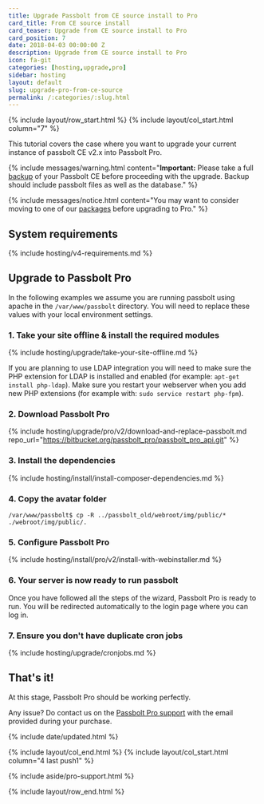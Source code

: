 ```yaml
---
title: Upgrade Passbolt from CE source install to Pro
card_title: From CE source install
card_teaser: Upgrade from CE source install to Pro
card_position: 7
date: 2018-04-03 00:00:00 Z
description: Upgrade from CE source install to Pro
icon: fa-git
categories: [hosting,upgrade,pro]
sidebar: hosting
layout: default
slug: upgrade-pro-from-ce-source
permalink: /:categories/:slug.html
---
```


{% include layout/row_start.html %}
{% include layout/col_start.html column="7" %}

This tutorial covers the case where you want to upgrade your current instance of passbolt CE v2.x into Passbolt Pro.

{% include messages/warning.html
    content="**Important:** Please take a full [backup](/hosting/backup) of your Passbolt CE before proceeding with the upgrade. Backup should include passbolt files as well as the database."
%}

{% include messages/notice.html
    content="You may want to consider moving to one of our [packages](/hosting/upgrade) before upgrading to Pro."
%}

## System requirements
{% include hosting/v4-requirements.md %}

## Upgrade to Passbolt Pro
In the following examples we assume you are running passbolt using apache in the `/var/www/passbolt`
directory. You will need to replace these values with your local environment settings.

### 1. Take your site offline & install the required modules
{% include hosting/upgrade/take-your-site-offline.md %}

If you are planning to use LDAP integration you will need to make sure the PHP extension for LDAP
is installed and enabled (for example: `apt-get install php-ldap`). Make sure you restart your webserver
when you add new PHP extensions (for example with: `sudo service restart php-fpm`).

### 2. Download Passbolt Pro
{% include hosting/upgrade/pro/v2/download-and-replace-passbolt.md 
    repo_url="https://bitbucket.org/passbolt_pro/passbolt_pro_api.git"
%}

### 3. Install the dependencies
{% include hosting/install/install-composer-dependencies.md %}

### 4. Copy the avatar folder
```shell
/var/www/passbolt$ cp -R ../passbolt_old/webroot/img/public/* ./webroot/img/public/.
```

### 5. Configure Passbolt Pro
{% include hosting/install/pro/v2/install-with-webinstaller.md %}

### 6. Your server is now ready to run passbolt

Once you have followed all the steps of the wizard, Passbolt Pro is ready to run. You will be redirected
automatically to the login page where you can log in.

### 7. Ensure you don't have duplicate cron jobs

{% include hosting/upgrade/cronjobs.md %}


## That's it!

At this stage, Passbolt Pro should be working perfectly.

Any issue? Do contact us on the [Passbolt Pro support](mailto:contact@passbolt.com) with the email provided during your purchase.

{% include date/updated.html %}

{% include layout/col_end.html %}
{% include layout/col_start.html column="4 last push1" %}

{% include aside/pro-support.html %}

{% include layout/row_end.html %}
